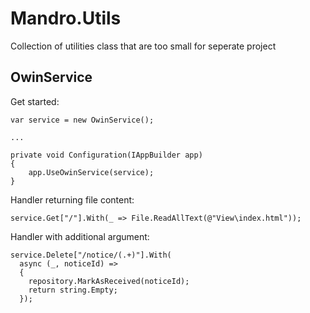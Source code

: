 Mandro.Utils
============

Collection of utilities class that are too small for seperate project

## OwinService

Get started:

    var service = new OwinService();
    
    ...
    
    private void Configuration(IAppBuilder app)
    {
        app.UseOwinService(service);
    }
    
Handler returning file content:

    service.Get["/"].With(_ => File.ReadAllText(@"View\index.html"));
    
Handler with additional argument:

    service.Delete["/notice/(.+)"].With(
      async (_, noticeId) =>
      {
        repository.MarkAsReceived(noticeId);
        return string.Empty;
      });
